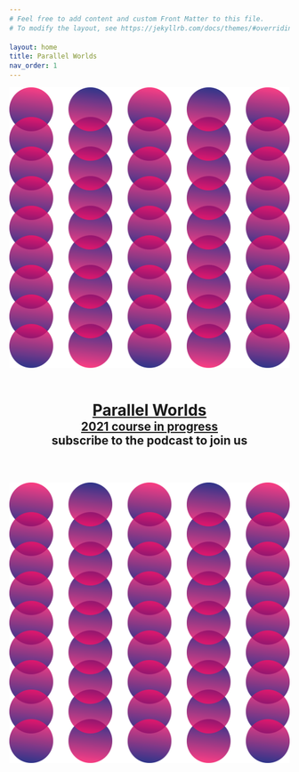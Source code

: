 ```yaml
---
# Feel free to add content and custom Front Matter to this file.
# To modify the layout, see https://jekyllrb.com/docs/themes/#overriding-theme-defaults

layout: home
title: Parallel Worlds
nav_order: 1
---
```


![](/assets/pw-02.svg)

<h1 class='home' style='text-align:center;margin: 2em 0 0 0;padding: 0 0 0 0;'><a href="/2021/about">Parallel Worlds</a></h1>
<h2 style='text-align:center;margin: 0 0 3em 0;padding: 0 0 0 0;'><a href="/2021/about">2021 course in progress</a><br><a>subscribe to the podcast to join us</a></h2>

![](/assets/pw-02.svg)
